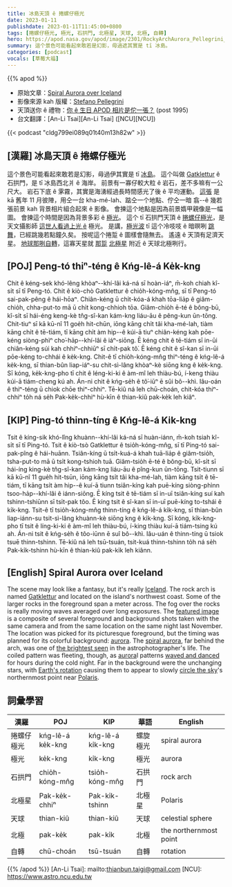 ```yaml
---
title: 冰島天頂 ê 捲螺仔極光
date: 2023-01-11
publishdate: 2023-01-11T11:45:00+0800
tags: [捲螺仔極光, 極光, 石拱門, 北極星, 天球, 北極, 自轉]
hero: https://apod.nasa.gov/apod/image/2301/RockyArchAurora_Pellegrini_960.jpg
summary: 這个景色可能看起來敢若是幻影，毋過遮其實是 tī 冰島。
categories: [podcast]
vocals: [草莓大福]
---
```


{{% apod %}}

- 原始文章：[Spiral Aurora over Iceland](https://apod.nasa.gov/apod/ap230111.html)
- 影像來源 kah 版權：[Stefano Pellegrini](https://www.instagram.com/pels_photo/)
- 天頂送你 ê 禮物：[你 ê 生日 APOD 相片是佗一張？](https://apod.nasa.gov/apod/calendar/allyears.html) (post 1995)
- 台文翻譯：[An-Li Tsai][An-Li Tsai] ([NCU][NCU])

{{< podcast "cldg799ei089q01t40m13h82w" >}}

## [漢羅] 冰島天頂 ê 捲螺仔極光
這个景色可能看起來敢若是幻影，毋過伊其實是 tī [冰島][Iceland]。
這个叫做 [Gatklettur][Gatklettur] ê 石拱門，是 tī 冰島西北爿 ê 海岸。
前景有一寡仔較大粒 ê 岩石，差不多嘛有一公尺大。
岩石下底 ê 雺霧，其實是海湧經過長時間感光了後 ê 平均運動。
[這張][featured image] 是 kā 舊年 11 月彼陣，用仝一台 kha-mé-lah、踮仝一个地點、佇仝一暗 翕--ê 幾若張前景 kah 背景相片組合起來 ê 影像。
會揀這个地點是因為前景媠甲親像是一幅圖。
會揀這个時間是因為背景多彩 ê [極光][aurora 1]。
這个 tī 石拱門天頂 ê [捲螺仔極光][spiral aurora]，是天文攝影師 [這世人看過上光 ê][the brightest seen] 極光。
是講，[極光波][aurora 2] tī 這个冷吱吱 ê 暗暝咧 [跳舞][waved and danced]，已經跳幾若點鐘久矣。
按呢這个捲踅 ê 圖樣會隨無去。
遙遠 ê 天頂有足濟天星。
[地球那咧自轉][Earth's rotation]，這寡天星就 [那踅][circle the sky] [北極星][Polaris] 附近 ê 天球北極咧行。



## [POJ] Peng-tó thiⁿ-téng ê Kńg-lê-á Ke̍k-kng
Chit ê kéng-sek khó-lêng khòaⁿ--khí-lâi ká-ná sī hoàn-iáⁿ, m̄-koh chiah kî-si̍t sī tī Peng-tó.
Chit ê kiò-chò Gatklettur ê chio̍h-kóng-mn̂g, sī tī Peng-tó sai-pak-pêng ê hái-hōaⁿ.
Chiân-kéng ū chi̍t-kóa-á khah tōa-lia̍p ê giâm-chio̍h, chha-put-to mā ū chi̍t kong-chhioh tōa.
Giâm-chio̍h ē-té ê bông-bū, kî-si̍t sī hái-éng keng-kè tn̂g-sî-kan kám-kng liáu-āu ê pêng-kun ūn-tōng.
Chit-tiuⁿ sī kā kū-nî 11 goe̍h hit-chūn, iōng kāng chi̍t tâi kha-mé-lah, tiàm kāng chi̍t ê tē-tiám, tī kāng chi̍t àm hip--ê kúi-ā tiuⁿ chiân-kéng kah pōe-kéng siòng-phìⁿ cho͘-ha̍p--khí-lâi ê iáⁿ-siōng.
Ē kéng chit ê tē-tiám sī in-ūi chiân-kéng súi kah chhiⁿ-chhiūⁿ sī chi̍t-pak tô͘.
Ē kéng chit ê sî-kan sī in-ūi pōe-kéng to-chhái ê ke̍k-kng.
Chit-ê tī chio̍h-kóng-mn̂g thiⁿ-téng ê kńg-lê-á ke̍k-kng, sī thian-bûn liap-iáⁿ-su chit-sì-lâng khòaⁿ-kè siōng kng ê ke̍k-kng.
Sī kóng, ke̍k-kng-pho tī chit ê léng-ki-ki ê àm-mî leh thiàu-bú, í-keng thiàu kúi-ā tiám-cheng kú ah.
Án-ni chit ê kńg-se̍h ê tô͘-iūⁿ ē sûi bô--khì.
Iâu-oán ê thiⁿ-téng ū chiok chōe thiⁿ-chhiⁿ.
Tē-kiû ná leh chū-choán, chit-kóa thiⁿ-chhiⁿ to̍h ná se̍h Pak-ke̍k-chhiⁿ hù-kīn ê thian-kiû pak-ke̍k leh kiâⁿ.


## [KIP] Ping-tó thinn-tíng ê Kńg-lê-á Ki̍k-kng
Tsit ê kíng-sik khó-lîng khuànn--khí-lâi ká-ná sī huàn-iánn, m̄-koh tsiah kî-si̍t sī tī Ping-tó.
Tsit ê kiò-tsò Gatklettur ê tsio̍h-kóng-mn̂g, sī tī Ping-tó sai-pak-pîng ê hái-huānn.
Tsiân-kíng ū tsi̍t-kuá-á khah tuā-lia̍p ê giâm-tsio̍h, tsha-put-to mā ū tsi̍t kong-tshioh tuā.
Giâm-tsio̍h ē-té ê bông-bū, kî-si̍t sī hái-íng king-kè tn̂g-sî-kan kám-kng liáu-āu ê pîng-kun ūn-tōng.
Tsit-tiunn sī kā kū-nî 11 gue̍h hit-tsūn, iōng kāng tsi̍t tâi kha-mé-lah, tiàm kāng tsi̍t ê tē-tiám, tī kāng tsi̍t àm hip--ê kuí-ā tiunn tsiân-kíng kah puē-kíng siòng-phìnn tsoo-ha̍p--khí-lâi ê iánn-siōng.
Ē kíng tsit ê tē-tiám sī in-uī tsiân-kíng suí kah tshinn-tshiūnn sī tsi̍t-pak tôo.
Ē kíng tsit ê sî-kan sī in-uī puē-kíng to-tshái ê ki̍k-kng.
Tsit-ê tī tsio̍h-kóng-mn̂g thinn-tíng ê kńg-lê-á ki̍k-kng, sī thian-bûn liap-iánn-su tsit-sì-lâng khuànn-kè siōng kng ê ki̍k-kng.
Sī kóng, ki̍k-kng-pho tī tsit ê líng-ki-ki ê àm-mî leh thiàu-bú, í-king thiàu kuí-ā tiám-tsing kú ah.
Án-ni tsit ê kńg-se̍h ê tôo-iūnn ē suî bô--khì.
Iâu-uán ê thinn-tíng ū tsiok tsuē thinn-tshinn.
Tē-kiû ná leh tsū-tsuán, tsit-kuá thinn-tshinn to̍h ná se̍h Pak-ki̍k-tshinn hù-kīn ê thian-kiû pak-ki̍k leh kiânn.

## [English] Spiral Aurora over Iceland
The scene may look like a fantasy, but it's really [Iceland][Iceland].
The rock arch is named [Gatklettur][Gatklettur] and located on the island's northwest coast.
Some of the larger rocks in the foreground span a meter across.
The fog over the rocks is really moving waves averaged over long exposures.
The [featured image][featured image] is a composite of several foreground and background shots taken with the same camera and from the same location on the same night last November.
The location was picked for its picturesque foreground, but the timing was planned for its colorful background: [aurora][aurora 1].
The [spiral aurora][spiral aurora], far behind the arch, was one of [the brightest seen][the brightest seen] in the astrophotographer's life.
The coiled pattern was fleeting, though, as [aurora][aurora 2]l patterns [waved and danced][waved and danced] for hours during the cold night.
Far in the background were the unchanging stars, with [Earth's rotation][Earth's rotation] causing them to appear to slowly [circle the sky][circle the sky]'s northernmost point near [Polaris][Polaris].


## 詞彙學習

|漢羅|POJ|KIP|華語|English|
|-|-|-|-|-|
|捲螺仔極光|kńg-lê-á ke̍k-kng|kńg-lê-á ki̍k-kng|螺旋極光|spiral aurora|
|極光|ke̍k-kng|ki̍k-kng|極光|aurora|
|石拱門|chio̍h-kóng-mn̂g|tsio̍h-kóng-mn̂g|石拱門|rock arch|
|北極星|Pak-ke̍k-chhiⁿ|Pak-ki̍k-tshinn|北極星|Polaris|
|天球|thian-kiû|thian-kiû|天球|celestial sphere|
|北極|pak-ke̍k|pak-ki̍k|北極|the northernmost point|
|自轉|chū-choán|tsū-tsuán|自轉|rotation|

{{% /apod %}}
[An-Li Tsai]: mailto:thianbun.taigi@gmail.com
[NCU]: https://www.astro.ncu.edu.tw

[copyright]: https://apod.nasa.gov/apod/fap/lib/about_apod.html#srapply
[License]: https://creativecommons.org/licenses/by/2.0/

[Iceland]:https://en.wikipedia.org/wiki/Iceland
[Gatklettur]:https://guidetoiceland.is/travel-iceland/drive/gatklettur
[featured image]:https://www.instagram.com/p/ClyznP4JWCp/
[aurora 1]:https://spaceplace.nasa.gov/aurora/en/
[spiral aurora]:https://apod.nasa.gov/apod/ap190421.html
[the brightest seen]:https://media.istockphoto.com/id/1361394182/photo/funny-british-shorthair-cat-portrait-looking-shocked-or-surprised.jpg?s=612x612&w=0&k=20&c=6yvVxdufrNvkmc50nCLCd8OFGhoJd6vPTNotl90L-vo=
[aurora 2]:https://apod.nasa.gov/apod/ap120209.html
[waved and danced]:https://apod.nasa.gov/apod/ap150601.html
[Earth's rotation]:https://apod.nasa.gov/apod/ap200701.html
[circle the sky]:https://apod.nasa.gov/apod/ap090909.html
[Polaris]:https://apod.nasa.gov/apod/ap210428.html
